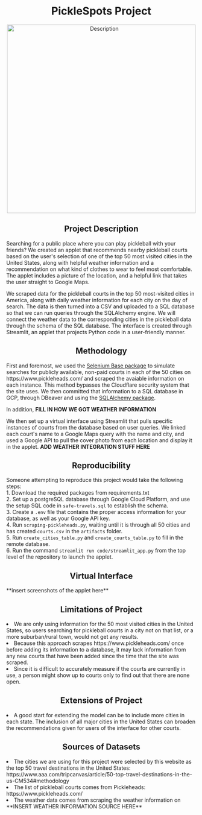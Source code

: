 <h1 align="center">PickleSpots Project</h1>
<p align="center"> <img src="https://cdn.sanity.io/images/jvolei4i/production/805cc6aceadb385fe3e80f4c905591837d7a9c8b-736x586.webp" alt="Description" width="500"> </p>
<h2 align="center">Project Description</h2>
Searching for a public place where you can play pickleball with your friends?  We created an applet that recommends nearby pickleball courts based on the user's selection of one of the top 50 most visited cities in the United States, along with helpful weather information and a recommendation on what kind of clothes to wear to feel most comfortable.  The applet includes a picture of the location, and a helpful link that takes the user straight to Google Maps.

We scraped data for the pickleball courts in the top 50 most-visited cities in America, along with daily weather information for each city on the day of search. The data is then turned into a CSV and uploaded to a SQL database so that we can run queries through the SQLAlchemy engine. We will connect the weather data to the corresponding cities in the pickleball data through the schema of the SQL database. The interface is created through Streamlit, an applet that projects Python code in a user-friendly manner.
<h2 align="center">Methodology</h2>
First and foremost, we used the <a href="https://seleniumbase.io">Selenium Base package</a> to simulate searches for publicly available, non-paid courts in each of the 50 cities on https://www.pickleheads.com/ and scraped the avaiable information on each instance. This method bypasses the Cloudflare security system that the site uses.  We then committed that information to a SQL database in GCP, through DBeaver and using the <a href="https://www.sqlalchemy.org">SQLAlchemy package</a>.<br>

In addition, **FILL IN HOW WE GOT WEATHER INFORMATION**<br>

We then set up a virtual interface using Streamlit that pulls specific instances of courts from the database based on user queries.  We linked each court's name to a Google Maps query with the name and city, and used a Google API to pull the cover photo from each location and display it in the applet. **ADD WEATHER INTEGRATION STUFF HERE**
<h2 align="center">Reproducibility</h2>
Someone attempting to reproduce this project would take the following steps:<br>
1. Download the required packages from requirements.txt<br>
2. Set up a postgreSQL database through Google Cloud Platform, and use the setup SQL code in <code>safe-travels.sql</code> to establish the schema.<br>
3. Create a <code>.env</code> file that contains the proper access information for your database, as well as your Google API key.<br>
4. Run <code>scraping-pickleheads.py</code>, waiting until it is through all 50 cities and has created <code>courts.csv</code> in the <code>artifacts</code> folder.<br>
5. Run <code>create_cities_table.py</code> and <code>create_courts_table.py</code> to fill in the remote database.<br>
6. Run the command <code>streamlit run code/streamlit_app.py</code> from the top level of the repository to launch the applet.<br>
<h2 align="center">Virtual Interface</h2>
**insert screenshots of the applet here**
<h2 align="center">Limitations of Project</h2>
<li>We are only using information for the 50 most visited cities in the United States, so users searching for pickleball courts in a city not on that list, or a more suburban/rural town, would not get any results.</li>
<li>Because this approach scrapes https://www.pickleheads.com/ once before adding its information to a database, it may lack information from any new courts that have been added since the time that the site was scraped.</li>
<li>Since it is difficult to accurately measure if the courts are currently in use, a person might show up to courts only to find out that there are none open.</li>
<h2 align="center">Extensions of Project</h2>
<li>A good start for extending the model can be to include more cities in each state. The inclusion of all major cities in the United States can broaden the recommendations given for users of the interface for other courts.</li>
<h2 align="center">Sources of Datasets</h2>
<li>The cities we are using for this project were selected by this website as the top 50 travel destinations in the United States: https://www.aaa.com/tripcanvas/article/50-top-travel-destinations-in-the-us-CM534#methodology</li>
<li>The list of pickleball courts comes from Pickleheads: https://www.pickleheads.com/</li>
<li>The weather data comes from scraping the weather information on **INSERT WEATHER INFORMATION SOURCE HERE**</li>

